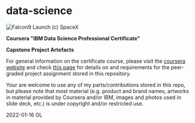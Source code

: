 # data-science

![Falcon9 Launch (c) SpaceX](https://www.spacex.com/static/images/backgrounds/f9_feature.jpg)


**Coursera "IBM Data Science Professional Certificate"**

**Capstone Project Artefacts**


For general information on the certificate course, please visit the [coursera website](https://www.coursera.org/professional-certificates/ibm-data-science) and check [this page](https://www.coursera.org/learn/applied-data-science-capstone?specialization=ibm-data-science) for details on and requirements for the peer-graded project assignment stored in this repository.



Your are welcome to use any of my parts/contributions stored in this repo, but please note that most material (e.g. product and brand names, artworks in material provided by Coursera and/or IBM, images and photos used in slide deck, etc.) is under copyright and/or restricted use.

2022-01-16 OL

